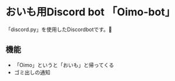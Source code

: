 # おいも用Discord bot 「Oimo-bot」

「discord.py」を使用したDiscordbotです。🍠


## 機能

- 「Oimo」というと「おいも」と帰ってくる
- ゴミ出しの通知

